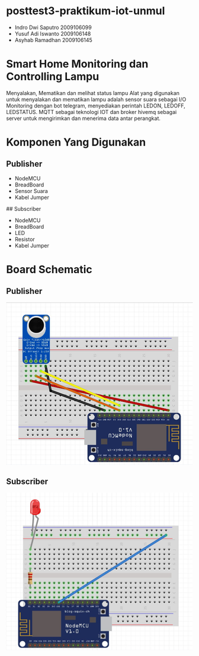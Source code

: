 # posttest3-praktikum-iot-unmul
<ul>
<li>Indro Dwi Saputro 2009106099
<li>Yusuf Adi Iswanto 2009106148
<li>Asyhab Ramadhan 2009106145
</ul>

# Smart Home Monitoring dan Controlling Lampu
Menyalakan, Mematikan dan melihat status lampu
Alat yang digunakan untuk menyalakan dan mematikan lampu adalah sensor suara sebagai I/O
Monitoring dengan bot telegram, menyediakan perintah LEDON, LEDOFF, LEDSTATUS.
MQTT sebagai teknologi IOT dan broker hivemq sebagai server untuk mengirimkan dan menerima data antar perangkat.

# Komponen Yang Digunakan
## Publisher
<ul>
<li>NodeMCU
<li>BreadBoard
<li>Sensor Suara
<li>Kabel Jumper
</ul>
## Subscriber
<ul>
<li>NodeMCU
<li>BreadBoard
<li>LED
 <li>Resistor
<li>Kabel Jumper
</ul>

# Board Schematic
## Publisher
<img src="Rangkaian_Publisher.jpg" />

## Subscriber
<img src="Rangkaian_Subscriber(Master).jpg" />
